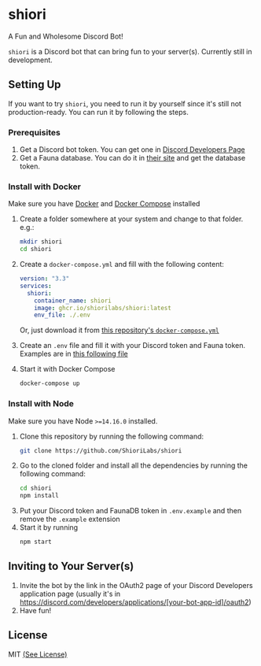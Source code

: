 # shiori
A Fun and Wholesome Discord Bot!

`shiori` is a Discord bot that can bring fun to your server(s). Currently still in development.

## Setting Up
If you want to try `shiori`, you need to run it by yourself since it's still not production-ready. You can run it by following the steps.

### Prerequisites
1. Get a Discord bot token. You can get one in [Discord Developers Page](https://discord.com/developers/applications)
2. Get a Fauna database. You can do it in [their site](https://fauna.com/) and get the database token.

### Install with Docker
Make sure you have [Docker](https://www.docker.com/) and [Docker Compose](https://docs.docker.com/compose/) installed

1. Create a folder somewhere at your system and change to that folder. e.g.:
    ```sh
    mkdir shiori
    cd shiori
    ```

2. Create a `docker-compose.yml` and fill with the following content:
    ```yml
    version: "3.3"
    services:
      shiori:
        container_name: shiori
        image: ghcr.io/shiorilabs/shiori:latest
        env_file: ./.env
    ```
    Or, just download it from [this repository's `docker-compose.yml`](https://github.com/ShioriLabs/shiori/blob/master/docker-compose.yml)

3. Create an `.env` file and fill it with your Discord token and Fauna token. Examples are in [this following file](https://github.com/ShioriLabs/shiori/blob/master/.env.example)

4. Start it with Docker Compose
    ```sh
    docker-compose up
    ```

### Install with Node
Make sure you have Node `>=14.16.0` installed.

1. Clone this repository by running the following command:
    ```sh
    git clone https://github.com/ShioriLabs/shiori
    ```
2. Go to the cloned folder and install all the dependencies by running the following command:
    ```sh
    cd shiori
    npm install
    ```
3. Put your Discord token and FaunaDB token in `.env.example` and then remove the `.example` extension
4. Start it by running
    ```sh
    npm start
    ```

## Inviting to Your Server(s)
1. Invite the bot by the link in the OAuth2 page of your Discord Developers application page (usually it's in https://discord.com/developers/applications/[your-bot-app-id]/oauth2)
2. Have fun!

## License
MIT [(See License)](https://github.com/ShioriLabs/shiori/blob/master/LICENSE)
